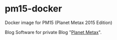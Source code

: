 # pm15-docker
Docker image for PM15 (Planet Metax 2015 Edition)


Blog Software for private Blog "[Planet Metax](https://www.planet-metax.de)".